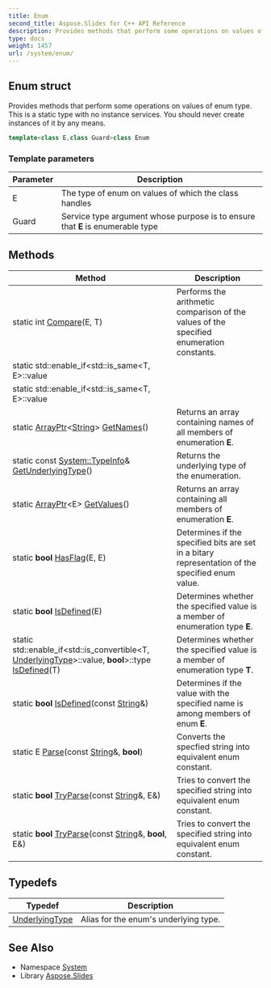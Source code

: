 ```yaml
---
title: Enum
second_title: Aspose.Slides for C++ API Reference
description: Provides methods that perform some operations on values of enum type. This is a static type with no instance services. You should never create instances of it by any means.
type: docs
weight: 1457
url: /system/enum/
---
```

## Enum struct


Provides methods that perform some operations on values of enum type. This is a static type with no instance services. You should never create instances of it by any means.

```cpp
template<class E,class Guard>class Enum
```


### Template parameters

| Parameter | Description |
| --- | --- |
| E | The type of enum on values of which the class handles |
| Guard | Service type argument whose purpose is to ensure that **E** is enumerable type |
## Methods

| Method | Description |
| --- | --- |
| static int [Compare](./compare/)(E, T) | Performs the arithmetic comparison of the values of the specified enumeration constants. |
| static std::enable_if\<std::is_same\<T, E\>::value||std::is_convertible\<T, [UnderlyingType](./underlyingtype/)\>::value, [String](../string/)\>::type [GetDescription](./getdescription/)(T) | Returns the name of the enumeration constant that has the specified value. |
| static std::enable_if\<std::is_same\<T, E\>::value||std::is_convertible\<T, [UnderlyingType](./underlyingtype/)\>::value, [String](../string/)\>::type [GetName](./getname/)(T) | Returns the name of the enumeration constant that has the specified value. |
| static [ArrayPtr](../arrayptr/)\<[String](../string/)\> [GetNames](./getnames/)() | Returns an array containing names of all members of enumeration **E**. |
| static const [System::TypeInfo](../typeinfo/)\& [GetUnderlyingType](./getunderlyingtype/)() | Returns the underlying type of the enumeration. |
| static [ArrayPtr](../arrayptr/)\<E\> [GetValues](./getvalues/)() | Returns an array containing all members of enumeration **E**. |
| static **bool** [HasFlag](./hasflag/)(E, E) | Determines if the specified bits are set in a bitary representation of the specified enum value. |
| static **bool** [IsDefined](./isdefined/)(E) | Determines whether the specified value is a member of enumeration type **E**. |
| static std::enable_if\<std::is_convertible\<T, [UnderlyingType](./underlyingtype/)\>::value, **bool**\>::type [IsDefined](./isdefined/)(T) | Determines whether the specified value is a member of enumeration type **T**. |
| static **bool** [IsDefined](./isdefined/)(const [String](../string/)\&) | Determines if the value with the specified name is among members of enum **E**. |
| static E [Parse](./parse/)(const [String](../string/)\&, **bool**) | Converts the specfied string into equivalent enum constant. |
| static **bool** [TryParse](./tryparse/)(const [String](../string/)\&, E\&) | Tries to convert the specified string into equivalent enum constant. |
| static **bool** [TryParse](./tryparse/)(const [String](../string/)\&, **bool**, E\&) | Tries to convert the specified string into equivalent enum constant. |
## Typedefs

| Typedef | Description |
| --- | --- |
| [UnderlyingType](./underlyingtype/) | Alias for the enum's underlying type. |

## See Also

* Namespace [System](../)
* Library [Aspose.Slides](../../)